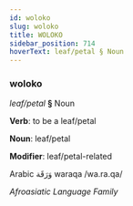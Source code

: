 ```yaml
---
id: woloko
slug: woloko
title: WOLOKO
sidebar_position: 714
hoverText: leaf/petal § Noun
---
```


### woloko

*leaf/petal* **§** Noun

**Verb**: to be a leaf/petal

**Noun**: leaf/petal

**Modifier**: leaf/petal-related

Arabic وَرَقَة waraqa /wa.ra.qa/

*Afroasiatic Language Family*
